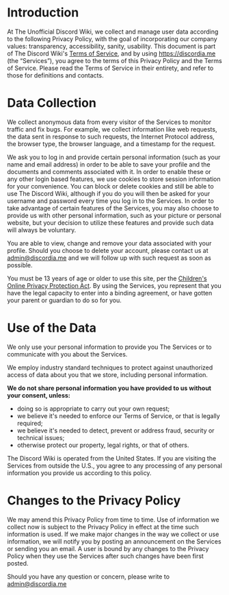 <!-- TITLE: Privacy Policy -->
<!-- SUBTITLE: The Privacy Policy for any services provided by The Unofficial Discord Wiki -->

# Introduction
At The Unofficial Discord Wiki, we collect and manage user data according to the following Privacy Policy, with the goal of incorporating our company values: transparency, accessibility, sanity, usability. This document is part of The Discord Wiki's [Terms of Service](https://discordia.me/terms), and by using https://discordia.me (the “Services”), you agree to the terms of this Privacy Policy and the Terms of Service. Please read the Terms of Service in their entirety, and refer to those for definitions and contacts.

# Data Collection
We collect anonymous data from every visitor of the Services to monitor traffic and fix bugs. For example, we collect information like web requests, the data sent in response to such requests, the Internet Protocol address, the browser type, the browser language, and a timestamp for the request.

We ask you to log in and provide certain personal information (such as your name and email address) in order to be able to save your profile and the documents and comments associated with it. In order to enable these or any other login based features, we use cookies to store session information for your convenience. You can block or delete cookies and still be able to use The Discord Wiki, although if you do you will then be asked for your username and password every time you log in to the Services. In order to take advantage of certain features of the Services, you may also choose to provide us with other personal information, such as your picture or personal website, but your decision to utilize these features and provide such data will always be voluntary.

You are able to view, change and remove your data associated with your profile. Should you choose to delete your account, please contact us at admin@discordia.me and we will follow up with such request as soon as possible.

You must be 13 years of age or older to use this site, per the [Children's Online Privacy Protection Act](https://www.ftc.gov/enforcement/rules/rulemaking-regulatory-reform-proceedings/childrens-online-privacy-protection-rule). By using the Services, you represent that you have the legal capacity to enter into a binding agreement, or have gotten your parent or guardian to do so for you.

# Use of the Data
We only use your personal information to provide you The Services or to communicate with you about the Services.

We employ industry standard techniques to protect against unauthorized access of data about you that we store, including personal information.

**We do not share personal information you have provided to us without your consent, unless:**
* doing so is appropriate to carry out your own request;
* we believe it's needed to enforce our Terms of Service, or that is legally required;
* we believe it's needed to detect, prevent or address fraud, security or technical issues;
* otherwise protect our property, legal rights, or that of others.

The Discord Wiki is operated from the United States. If you are visiting the Services from outside the U.S., you agree to any processing of any personal information you provide us according to this policy.

# Changes to the Privacy Policy
We may amend this Privacy Policy from time to time. Use of information we collect now is subject to the Privacy Policy in effect at the time such information is used. If we make major changes in the way we collect or use information, we will notify you by posting an announcement on the Services or sending you an email. A user is bound by any changes to the Privacy Policy when they use the Services after such changes have been first posted.

Should you have any question or concern, please write to admin@discordia.me